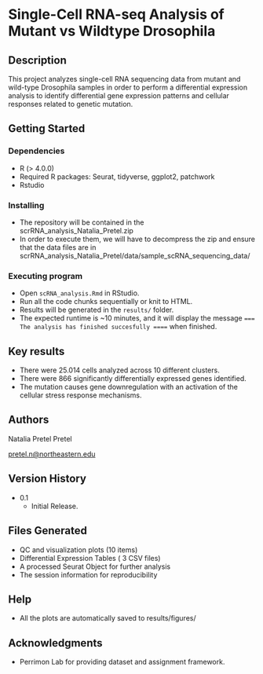 
# Single-Cell RNA-seq Analysis of Mutant vs Wildtype Drosophila


## Description

This project analyzes single-cell RNA sequencing data from mutant and wild-type Drosophila samples in order to perform a differential expression analysis to identify differential gene expression patterns and cellular responses related to genetic mutation. 

## Getting Started

### Dependencies

* R (> 4.0.0)
* Required R packages: Seurat, tidyverse, ggplot2, patchwork
* Rstudio

### Installing

* The repository will be contained in the scrRNA_analysis_Natalia_Pretel.zip
* In order to execute them, we will have to decompress the zip and ensure that the data files are in scrRNA_analysis_Natalia_Pretel/data/sample_scRNA_sequencing_data/

### Executing program

* Open `scRNA_analysis.Rmd` in RStudio.
* Run all the code chunks sequentially or knit to HTML.
* Results will be generated in the `results/` folder.
* The expected runtime is ~10 minutes, and it will display the message `=== The analysis has finished succesfully ====` when finished. 

## Key results

* There were 25.014 cells analyzed across 10 different clusters.
* There were 866 significantly differentially expressed genes identified.
* The mutation causes gene downregulation with an activation of the cellular stress response mechanisms.  


## Authors

Natalia Pretel Pretel

pretel.n@northeastern.edu

## Version History

* 0.1
    * Initial Release.

## Files Generated

* QC and visualization plots (10 items)
* Differential Expression Tables ( 3 CSV files)
* A processed Seurat Object for further analysis
* The session information for reproducibility

## Help

* All the plots are automatically saved to results/figures/


## Acknowledgments

* Perrimon Lab for providing dataset and assignment framework. 
